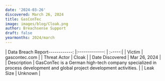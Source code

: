 ```yaml
---
date: '2024-03-26'
discovered: March 26, 2024
title: GasConTec
image: images/blog/Cloak.png
author: Breachsense Support
draft: false
yearmonths: 2024/march
---
```


| Data Breach Report------------:     |:-------------:    | :-----:|
| Victim      | gascontec.com      | 
| Threat Actor      | Cloak      | 
| Date Discovered      | Mar 26, 2024      | 
| Description      | GasConTec is a German high-tech company specialized in process development and global project development activities.      | 
| Leak Size      | Unknown      | 

